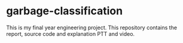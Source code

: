 # garbage-classification
This is my final year engineering project. This repository contains the report, source code and explanation PTT and video.
